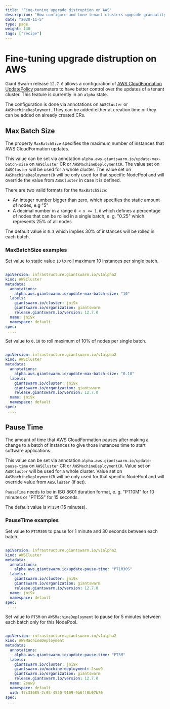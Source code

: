 ```yaml
---
title: "Fine-tuning upgrade distruption on AWS"
description: "How configure and tune tenant clusters upgrade granuality."
date: "2020-11-5"
type: page
weight: 130
tags: ["recipe"]
---
```


# Fine-tuning upgrade distruption on AWS

Giant Swarm release `12.7.0` allows a configuration of [AWS CloudFormation UpdatePolicy](https://docs.aws.amazon.com/AWSCloudFormation/latest/UserGuide/aws-attribute-updatepolicy.html) parameters to have better control over the updates of a tenant cluster. This feature is currently in an `alpha` state.

The configuration is done via annotations on `AWSCluster` or `AWSMachineDeployment`. They can be added either at creation time or they can be added on already created CRs.

## Max Batch Size

The property `MaxBatchSize` specifies the maximum number of instances that AWS CloudFormation updates.

This value can be set via annotation `alpha.aws.giantswarm.io/update-max-batch-size` on `AWSCluster` CR or `AWSMachineDeploymentCR`. The value set on `AWSCluster` will be used for a whole cluster. The value set on `AWSMachineDeploymentCR` will be only used for that specific NodePool and will override the value from `AWSCluster` in case it is defined.

There are two valid formats for the `MaxBatchSize`:

* An integer number bigger than zero, which specifies the static amount of nodes, e.g "5"
* A decimal number in a range `0 < x <= 1.0` which defines a percentage of nodes that can be rolled in a single batch, e. g. "0.25" which represents 25% of all nodes

The default value is `0.3` which implies 30% of instances will be rolled in each batch.

### MaxBatchSize examples

Set value to static value `10` to roll maximum 10 instances per single batch.

```yaml

apiVersion: infrastructure.giantswarm.io/v1alpha2
kind: AWSCluster
metadata:
  annotations:
    alpha.aws.giantswarm.io/update-max-batch-size: "10"
  labels:
    giantswarm.io/cluster: jni9x
    giantswarm.io/organization: giantswarm
    release.giantswarm.io/version: 12.7.0
  name: jni9x
  namespace: default
spec:
 ....

```

Set value to `0.10` to roll maximum of 10% of nodes per single batch.

```yaml

apiVersion: infrastructure.giantswarm.io/v1alpha2
kind: AWSCluster
metadata:
  annotations:
    alpha.aws.giantswarm.io/update-max-batch-size: "0.10"
  labels:
    giantswarm.io/cluster: jni9x
    giantswarm.io/organization: giantswarm
    release.giantswarm.io/version: 12.7.0
  name: jni9x
  namespace: default
spec:
 ....

```

## Pause Time

The amount of time that AWS CloudFormation pauses after making a change to a batch of instances to give those instances time to start software applications.

This value can be set via annotation `alpha.aws.giantswarm.io/update-pause-time` on `AWSCluster` CR or `AWSMachineDeploymentCR`. Value set on `AWSCluster` will be used for a whole cluster. Value set on `AWSMachineDeploymentCR` will be only used for that specific NodePool and will override  value from `AWSCluster` (if set).

`PauseTime` needs to be in ISO 8601 duration format, e. g. "PT10M" for 10 minutes or "PT15S" for 15 seconds.

The default value is `PT15M` (15 minutes).

### PauseTime examples

Set value to `PT1M30S` to pause for 1 minute and 30 seconds between each batch.

```yaml

apiVersion: infrastructure.giantswarm.io/v1alpha2
kind: AWSCluster
metadata:
  annotations:
    alpha.aws.giantswarm.io/update-pause-time: "PT1M30S"
  labels:
    giantswarm.io/cluster: jni9x
    giantswarm.io/organization: giantswarm
    release.giantswarm.io/version: 12.7.0
  name: jni9x
  namespace: default
spec:
 ....

```

Set value to `PT5M` on `AWSMachineDeployment` to pause for 5 minutes between each batch only for this NodePool.

```yaml

apiVersion: infrastructure.giantswarm.io/v1alpha2
kind: AWSMachineDeployment
metadata:
  annotations:
    alpha.aws.giantswarm.io/update-pause-time: "PT5M"
  labels:
    giantswarm.io/cluster: jni9x
    giantswarm.io/machine-deployment: 2suw9
    giantswarm.io/organization: giantswarm
    release.giantswarm.io/version: 12.7.0
  name: 2suw9
  namespace: default
  uid: 17c33685-2c03-4520-9109-9b6ff0b07b70
spec:
 ...

```
